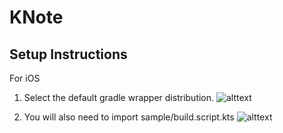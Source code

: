 # KNote
## Setup Instructions
For iOS
1. Select the default gradle wrapper distribution.
![alttext](https://i.imgur.com/Nr2sfcX.png)

3. You will also need to import sample/build.script.kts
![alttext](https://i.imgur.com/YiFCupt.png)

